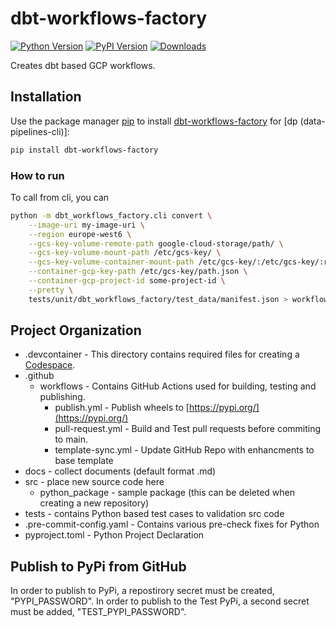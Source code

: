 # dbt-workflows-factory

[![Python Version](https://img.shields.io/badge/python-3.9%20%7C%203.10%20%7C%203.11-blue)](https://github.com/getindata/dbt-workflows-factory)
[![PyPI Version](https://badge.fury.io/py/dbt-workflows-factory.svg)](https://pypi.org/project/dbt-workflows-factory/)
[![Downloads](https://pepy.tech/badge/dbt-workflows-factory)](https://pepy.tech/project/dbt-workflows-factory)

Creates dbt based GCP workflows.

[//]: # (## Documentation)

[//]: # ()
[//]: # (Read the full documentation at [https://dbt-workflows-factory.readthedocs.io/]&#40;https://dbt-workflows-factory.readthedocs.io/en/latest/index.html&#41;)

## Installation
Use the package manager [pip](https://pip.pypa.io/en/stable/) to install [dbt-workflows-factory](https://pypi.org/project/dbt-workflows-factory/) for [dp (data-pipelines-cli)]:

```bash
pip install dbt-workflows-factory
```


### How to run

To call from cli, you can

```bash
python -m dbt_workflows_factory.cli convert \
    --image-uri my-image-uri \
    --region europe-west6 \
    --gcs-key-volume-remote-path google-cloud-storage/path/ \
    --gcs-key-volume-mount-path /etc/gcs-key/ \
    --gcs-key-volume-container-mount-path /etc/gcs-key/:/etc/gcs-key/:ro \
    --container-gcp-key-path /etc/gcs-key/path.json \
    --container-gcp-project-id some-project-id \
    --pretty \
    tests/unit/dbt_workflows_factory/test_data/manifest.json > workflow_source.json
```

## Project Organization

- .devcontainer - This directory contains required files for creating a [Codespace](https://github.com/features/codespaces).
- .github
  - workflows - Contains GitHub Actions used for building, testing and publishing.
    - publish.yml - Publish wheels to [https://pypi.org/](https://pypi.org/)
    - pull-request.yml - Build and Test pull requests before commiting to main.
    - template-sync.yml - Update GitHub Repo with enhancments to base template
- docs - collect documents (default format .md)
- src - place new source code here
  - python_package - sample package (this can be deleted when creating a new repository)
- tests - contains Python based test cases to validation src code
- .pre-commit-config.yaml - Contains various pre-check fixes for Python
- pyproject.toml - Python Project Declaration

## Publish to PyPi from GitHub
In order to publish to PyPi, a repostirory secret must be created, "PYPI_PASSWORD". In order to publish to the Test PyPi, a second secret must be added, "TEST_PYPI_PASSWORD".
